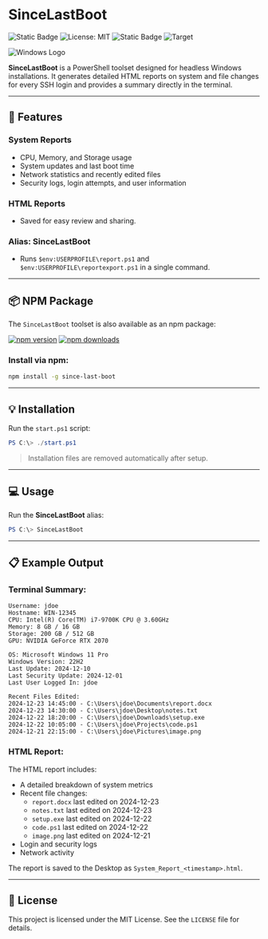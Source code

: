 # **SinceLastBoot**

![Static Badge](https://img.shields.io/badge/Author-Jgooch-1F4D37)
![License: MIT](https://img.shields.io/badge/License-MIT-blue.svg)
![Static Badge](https://img.shields.io/badge/Distribution-npm-orange)
![Target](https://img.shields.io/badge/Target-Microsoft%20Windows%2011%20Professional-357EC7)

![Windows Logo](https://encrypted-tbn0.gstatic.com/images?q=tbn:ANd9GcToJdo1ENov4AmAmS1VxCUWba1ylMODgf3KMA&s)

**SinceLastBoot** is a PowerShell toolset designed for headless Windows installations. It generates detailed HTML reports on system and file changes for every SSH login and provides a summary directly in the terminal.

---

## 🚀 **Features**

### **System Reports**
- CPU, Memory, and Storage usage
- System updates and last boot time
- Network statistics and recently edited files
- Security logs, login attempts, and user information

### **HTML Reports**
- Saved for easy review and sharing.

### **Alias: SinceLastBoot**
- Runs `$env:USERPROFILE\report.ps1` and `$env:USERPROFILE\reportexport.ps1` in a single command.

---

## 📦 **NPM Package**

The `SinceLastBoot` toolset is also available as an npm package:

[![npm version](https://img.shields.io/npm/v/since-last-boot)](https://www.npmjs.com/package/since-last-boot)
[![npm downloads](https://img.shields.io/npm/dm/since-last-boot)](https://www.npmjs.com/package/since-last-boot)

### Install via npm:
```bash
npm install -g since-last-boot
```

---

## 💡 **Installation**
Run the `start.ps1` script:
```powershell
PS C:\> ./start.ps1
```
> Installation files are removed automatically after setup.

---

## 💻 **Usage**
Run the **SinceLastBoot** alias:
```powershell
PS C:\> SinceLastBoot
```

---

## 📋 **Example Output**
### **Terminal Summary**:
```
Username: jdoe
Hostname: WIN-12345
CPU: Intel(R) Core(TM) i7-9700K CPU @ 3.60GHz
Memory: 8 GB / 16 GB
Storage: 200 GB / 512 GB
GPU: NVIDIA GeForce RTX 2070

OS: Microsoft Windows 11 Pro
Windows Version: 22H2
Last Update: 2024-12-10
Last Security Update: 2024-12-01
Last User Logged In: jdoe

Recent Files Edited:
2024-12-23 14:45:00 - C:\Users\jdoe\Documents\report.docx
2024-12-23 14:30:00 - C:\Users\jdoe\Desktop\notes.txt
2024-12-22 18:20:00 - C:\Users\jdoe\Downloads\setup.exe
2024-12-22 10:05:00 - C:\Users\jdoe\Projects\code.ps1
2024-12-21 22:15:00 - C:\Users\jdoe\Pictures\image.png
```

### **HTML Report**:
The HTML report includes:
- A detailed breakdown of system metrics
- Recent file changes:
  - `report.docx` last edited on 2024-12-23
  - `notes.txt` last edited on 2024-12-23
  - `setup.exe` last edited on 2024-12-22
  - `code.ps1` last edited on 2024-12-22
  - `image.png` last edited on 2024-12-21
- Login and security logs
- Network activity

The report is saved to the Desktop as `System_Report_<timestamp>.html`.

---

## 📄 **License**
This project is licensed under the MIT License. See the `LICENSE` file for details.
